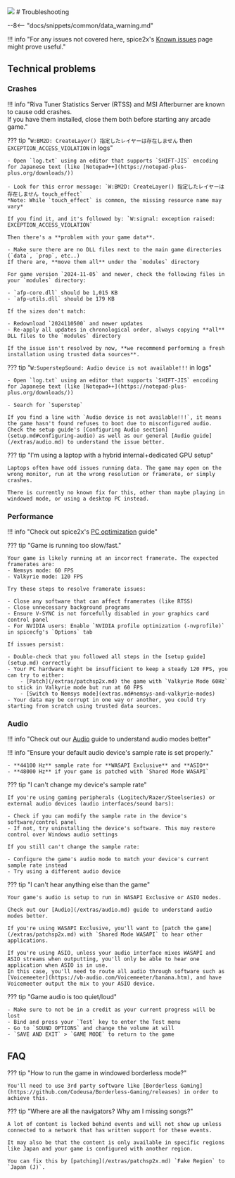<img class="header-logo" src="/img/bemani/sdvx/6_exceedgear/logo.png">
# Troubleshooting

--8<-- "docs/snippets/common/data_warning.md"

!!! info "For any issues not covered here, spice2x's [Known issues](https://github.com/spice2x/spice2x.github.io/wiki/Known-issues) page might prove useful."

## Technical problems

### Crashes

!!! info "Riva Tuner Statistics Server (RTSS) and MSI Afterburner are known to cause odd crashes.<br>If you have them installed, close them both before starting any arcade game."

??? tip "`W:BM2D: CreateLayer() 指定したレイヤーは存在しません` then `EXCEPTION_ACCESS_VIOLATION` in logs"

	- Open `log.txt` using an editor that supports `SHIFT-JIS` encoding for Japanese text (like [Notepad++](https://notepad-plus-plus.org/downloads/))
	
	- Look for this error message: `W:BM2D: CreateLayer() 指定したレイヤーは存在しません touch_effect`   
	*Note: While `touch_effect` is common, the missing resource name may vary*

	If you find it, and it's followed by: `W:signal: exception raised: EXCEPTION_ACCESS_VIOLATION`  
	
	Then there's a **problem with your game data**.

	- Make sure there are no DLL files next to the main game directories (`data`, `prop`, etc..)  
	If there are, **move them all** under the `modules` directory 

	For game version `2024-11-05` and newer, check the following files in your `modules` directory:

	- `afp-core.dll` should be 1,015 KB  
	- `afp-utils.dll` should be 179 KB

	If the sizes don't match:

	- Redownload `2024110500` and newer updates  
	- Re-apply all updates in chronological order, always copying **all** DLL files to the `modules` directory

	If the issue isn't resolved by now, **we recommend performing a fresh installation using trusted data sources**.

??? tip "`W:SuperstepSound: Audio device is not available!!!` in logs"

	- Open `log.txt` using an editor that supports `SHIFT-JIS` encoding for Japanese text (like [Notepad++](https://notepad-plus-plus.org/downloads/))

	- Search for `Superstep`

	If you find a line with `Audio device is not available!!!`, it means the game hasn't found refuses to boot due to misconfigured audio.  
	Check the setup guide's [Configuring Audio section](setup.md#configuring-audio) as well as our general [Audio guide](/extras/audio.md) to understand the issue better.

??? tip "I'm using a laptop with a hybrid internal+dedicated GPU setup"

	Laptops often have odd issues running data. The game may open on the wrong monitor, run at the wrong resolution or framerate, or simply crashes.  

	There is currently no known fix for this, other than maybe playing in windowed mode, or using a desktop PC instead.

### Performance

!!! info "Check out spice2x's [PC optimization](https://github.com/spice2x/spice2x.github.io/wiki/PC-optimization) guide"

??? tip "Game is running too slow/fast."

	Your game is likely running at an incorrect framerate. The expected framerates are:
	- Nemsys mode: 60 FPS
	- Valkyrie mode: 120 FPS

	Try these steps to resolve framerate issues:

	- Close any software that can affect framerates (like RTSS)
	- Close unnecessary background programs
	- Ensure V-SYNC is not forcefully disabled in your graphics card control panel
	- For NVIDIA users: Enable `NVIDIA profile optimization (-nvprofile)` in spicecfg's `Options` tab

	If issues persist:

	- Double-check that you followed all steps in the [setup guide](setup.md) correctly
	- Your PC hardware might be insufficient to keep a steady 120 FPS, you can try to either:
		- [Patch](/extras/patchsp2x.md) the game with `Valkyrie Mode 60Hz` to stick in Valkyrie mode but run at 60 FPS
		- [Switch to Nemsys mode](extras.md#nemsys-and-valkyrie-modes)
	- Your data may be corrupt in one way or another, you could try starting from scratch using trusted data sources.

### Audio

!!! info "Check out our [Audio](/extras/audio.md) guide to understand audio modes better"

!!! info "Ensure your default audio device's sample rate is set properly."

	- **44100 Hz** sample rate for **WASAPI Exclusive** and **ASIO**
	- **48000 Hz** if your game is patched with `Shared Mode WASAPI`

??? tip "I can't change my device's sample rate"

	If you're using gaming peripherals (Logitech/Razer/Steelseries) or external audio devices (audio interfaces/sound bars):

	- Check if you can modify the sample rate in the device's software/control panel
	- If not, try uninstalling the device's software. This may restore control over Windows audio settings

	If you still can't change the sample rate:

	- Configure the game's audio mode to match your device's current sample rate instead
	- Try using a different audio device

??? tip "I can't hear anything else than the game"

	Your game's audio is setup to run in WASAPI Exclusive or ASIO modes.

	Check out our [Audio](/extras/audio.md) guide to understand audio modes better.

	If you're using WASAPI Exclusive, you'll want to [patch the game](/extras/patchsp2x.md) with `Shared Mode WASAPI` to hear other applications.

	If you're using ASIO, unless your audio interface mixes WASAPI and ASIO streams when outputting, you'll only be able to hear one application when ASIO is in use.  
	In this case, you'll need to route all audio through software such as [Voicemeeter](https://vb-audio.com/Voicemeeter/banana.htm), and have Voicemeeter output the mix to your ASIO device.

??? tip "Game audio is too quiet/loud"

	- Make sure to not be in a credit as your current progress will be lost
	- Bind and press your `Test` key to enter the Test menu
	- Go to `SOUND OPTIONS` and change the volume at will
	- `SAVE AND EXIT` > `GAME MODE` to return to the game

## FAQ

??? tip "How to run the game in windowed borderless mode?"

	You'll need to use 3rd party software like [Borderless Gaming](https://github.com/Codeusa/Borderless-Gaming/releases) in order to achieve this.

??? tip "Where are all the navigators? Why am I missing songs?"

	A lot of content is locked behind events and will not show up unless connected to a network that has written support for these events.

	It may also be that the content is only available in specific regions like Japan and your game is configured with another region.

	You can fix this by [patching](/extras/patchsp2x.md) `Fake Region` to `Japan (J)`.